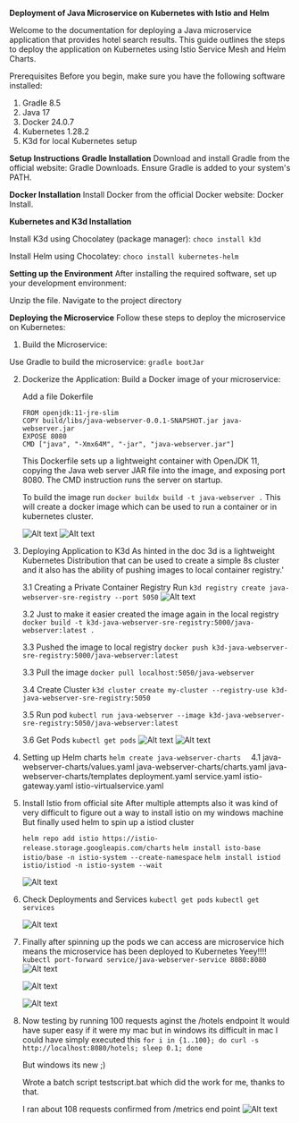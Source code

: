 ****Deployment of Java Microservice on Kubernetes with Istio and Helm****

Welcome to the documentation for deploying a Java microservice application that provides hotel search results. This guide outlines the steps to deploy the application on Kubernetes using Istio Service Mesh and Helm Charts.

Prerequisites
Before you begin, make sure you have the following software installed:

1. Gradle 8.5
2. Java 17
3. Docker 24.0.7
4. Kubernetes 1.28.2
5. K3d for local Kubernetes setup

****Setup Instructions****
**Gradle Installation**
Download and install Gradle from the official website: Gradle Downloads. Ensure Gradle is added to your system's PATH.

**Docker Installation**
Install Docker from the official Docker website: Docker Install.

**Kubernetes and K3d Installation**

Install K3d using Chocolatey (package manager):
```choco install k3d```

Install Helm using Chocolatey:
```choco install kubernetes-helm```

**Setting up the Environment**
After installing the required software, set up your development environment:

Unzip the file. 
Navigate to the project directory

**Deploying the Microservice**
Follow these steps to deploy the microservice on Kubernetes:

1. Build the Microservice:

 Use Gradle to build the microservice:
 ```gradle bootJar```

2. Dockerize the Application:
   Build a Docker image of your microservice:

   Add a file Dokerfile
   
   ```
   FROM openjdk:11-jre-slim
   COPY build/libs/java-webserver-0.0.1-SNAPSHOT.jar java-webserver.jar
   EXPOSE 8080
   CMD ["java", "-Xmx64M", "-jar", "java-webserver.jar"]
   ```
   This Dockerfile sets up a lightweight container with OpenJDK 11, copying the Java web server JAR file into the image, and exposing port 8080. The CMD instruction runs the server on startup.

   To build the image run ```docker buildx build -t java-webserver .```
   This will create a docker image which can be used to run a container or in kubernetes cluster.
   
   ![Alt text](images/image-1.png)
   ![Alt text](images/image.png)
    
3. Deploying Application to K3d 
   As hinted in the doc 3d is a lightweight Kubernetes Distribution that can be used to create a simple 8s cluster and it also has the ability of pushing images to local container registry.'

   3.1 Creating a Private Container Registry
      Run ```k3d registry create java-webserver-sre-registry --port 5050```
      ![Alt text](images/image-2.png)

   3.2 Just to make it easier created the image again in the local registry 
   ```docker build -t k3d-java-webserver-sre-registry:5000/java-webserver:latest .```

   3.3 Pushed the image to local registry
   ```docker push k3d-java-webserver-sre-registry:5000/java-webserver:latest```

   3.3 Pull the image 
   ```docker pull localhost:5050/java-webserver```
   
   3.4 Create Cluster
   ```k3d cluster create my-cluster --registry-use k3d-java-webserver-sre-registry:5050```

   3.5 Run pod
   ```kubectl run java-webserver --image k3d-java-webserver-sre-registry:5050/java-webserver:latest```

   3.6 Get Pods
   ```kubectl get pods```
   ![Alt text](images/image-3.png)
   ![Alt text](images/image-4.png)

4. Setting up Helm charts 
```helm create java-webserver-charts  ``` 
   4.1 java-webserver-charts/values.yaml
       java-webserver-charts/charts.yaml
       java-webserver-charts/templates
       deployment.yaml
       service.yaml
       istio-gateway.yaml
       istio-virtualservice.yaml

5. Install Istio from official site
   After multiple attempts also it was kind of very difficult to figure out a way to install istio on my windows machine
   But finally used helm to spin up a istiod cluster

   ```helm repo add istio https://istio-release.storage.googleapis.com/charts```
   ```helm install isto-base istio/base -n istio-system --create-namespace```
   ```helm install istiod istio/istiod -n istio-system --wait```

   ![Alt text](images/image-5.png)

6. Check Deployments and Services
   ```kubectl get pods```
   ```kubectl get services```

   ![Alt text](images/image-6.png)

7. Finally after spinning up the pods we can access are microservice hich means the microservice has been deployed to Kubernetes Yeey!!!!
   ```kubectl port-forward service/java-webserver-service 8080:8080```
   ![Alt text](images/image-7.png)

   ![Alt text](images/image-8.png)

   ![Alt text](images/image-9.png)

8. Now testing by running 100 requests aginst the /hotels endpoint
   It would have super easy if it were my mac but in windows its difficult
   in mac I could have simply executed this
   ```for i in {1..100}; do curl -s http://localhost:8080/hotels; sleep 0.1; done```

   But windows its new ;)

   Wrote a batch script testscript.bat
   which did the work for me, thanks to that.

   I ran about 108 requests confirmed from /metrics end point
   ![Alt text](images/image-10.png)
   


       

   





   
